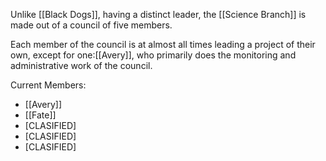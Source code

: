 Unlike [[Black Dogs]], having a distinct leader, the [[Science Branch]] is made out of a council of five members.

Each member of the council is at almost all times leading a project of their own, except for one:[[Avery]], who primarily does the monitoring and administrative work of the council.

Current Members:
- [[Avery]]
- [[Fate]]
- \[CLASIFIED]
- \[CLASIFIED]
- \[CLASIFIED]